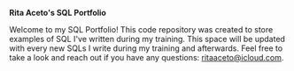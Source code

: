 **Rita Aceto's SQL Portfolio**

Welcome to my SQL Portfolio! This code repository was created to store examples of SQL I've written during my training. This space will be updated with every new SQLs I write during my training and afterwards. Feel free to take a look and reach out if you have any questions: ritaaceto@icloud.com.
